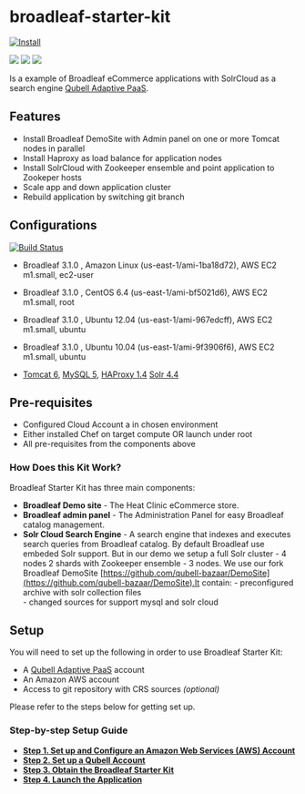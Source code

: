 broadleaf-starter-kit
===================

[![Install](https://raw.github.com/qubell-bazaar/component-skeleton/master/img/install.png)](https://express.qubell.com/applications/upload?metadataUrl=https://github.com/qubell-bazaar/broadleaf-starter-kit/raw/master/meta.yml)

![](http://www.broadleafcommerce.com/img/broadleaf_logo_white.png)
![](http://tomcat.apache.org/images/tomcat-power.gif)
![](https://lucene.apache.org/images/solr.png)

Is a example of  Broadleaf eCommerce applications with SolrCloud as a search engine   [Qubell Adaptive PaaS](http://qubell.com).

Features
--------

 - Install Broadleaf DemoSite with Admin panel  on one or more Tomcat nodes in parallel 
 - Install Haproxy as load balance for application nodes
 - Install SolrCloud with Zookeeper ensemble and point application to Zookeper hosts  
 - Scale app and down application cluster
 - Rebuild application by switching git branch
    
    
Configurations
--------------
[![Build Status](https://travis-ci.org/qubell-bazaar/broadleaf-starter-kit.png?branch=master)](https://travis-ci.org/qubell-bazaar/broadleaf-starter-kit)

 - Broadleaf 3.1.0 , Amazon Linux (us-east-1/ami-1ba18d72), AWS EC2 m1.small, ec2-user
 - Broadleaf 3.1.0 , CentOS 6.4 (us-east-1/ami-bf5021d6), AWS EC2 m1.small, root
 - Broadleaf 3.1.0 , Ubuntu 12.04 (us-east-1/ami-967edcff), AWS EC2 m1.small, ubuntu
 - Broadleaf 3.1.0 , Ubuntu 10.04 (us-east-1/ami-9f3906f6), AWS EC2 m1.small, ubuntu

    
- [Tomcat 6](https://github.com/qubell-bazaar/component-tomcat-dev), [MySQL 5](https://github.com/qubell-bazaar/component-mysql-dev), [HAProxy 1.4](https://github.com/qubell-bazaar/component-haproxy) [Solr 4.4](https://github.com/qubell-bazaar/component-solr-dev)
    
Pre-requisites
--------------
 - Configured Cloud Account a in chosen environment
 - Either installed Chef on target compute OR launch under root
 - All pre-requisites from the components above

<a name="how-does-it-work"></a>
### How Does this Kit Work?

Broadleaf Starter Kit has three main components:

* **Broadleaf Demo site** - The Heat Clinic eCommerce store.
* **Broadleaf admin panel** - The Administration Panel  for easy  Broadleaf catalog management.
* **Solr Cloud Search Engine** - A search engine that indexes and executes search queries from Broadleaf catalog.
   By default Broadleaf use embeded Solr support. But in our demo  we setup  a full Solr cluster - 4 nodes 2 shards with Zookeeper ensemble - 3 nodes.
   We use our fork Broadleaf DemoSite [https://github.com/qubell-bazaar/DemoSite](https://github.com/qubell-bazaar/DemoSite).It contain:
      -  preconfigured archive with solr collection files  
      -  changed sources for support mysql and solr cloud

<a name="setup"></a>
## Setup
You will need to set up the following in order to use Broadleaf Starter Kit:

* A [Qubell Adaptive PaaS](http://qubell.com) account
* An Amazon AWS account
* Access to git repository with CRS sources *(optional)*

Please refer to the steps below for getting set up.

<a name="step-by-step-setup"></a>
### Step-by-step Setup Guide
- **[Step 1. Set up and Configure an Amazon Web Services (AWS) Account](docs/step-1-amazon-setup-guide.md)**
- **[Step 2. Set up a Qubell Account](docs/step-2-qubell-setup-guide.md)**
- **[Step 3. Obtain the Broadleaf Starter Kit](docs/step-3-get-starter-kit.md)**
- **[Step 4. Launch the Application](docs/step-4-launch-guide.md)**


